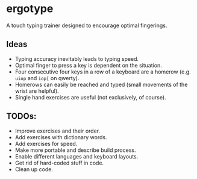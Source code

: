 # ergotype

A touch typing trainer designed to encourage optimal fingerings. 

## Ideas

- Typing accuracy inevitably leads to typing speed. 
- Optimal finger to press a key is dependent on the situation.
- Four consecutive four keys in a row of a keyboard are a homerow (e.g. `uiop` and  `iop[` on qwerty).
- Homerows can easily be reached and typed (small movements of the wrist are helpful).
- Single hand exercises are useful (not exclusively, of course).

## TODOs:

- Improve exercises and their order.
- Add exercises with dictionary words.
- Add exercises for speed.
- Make more portable and describe build process.
- Enable different languages and keyboard layouts.
- Get rid of hard-coded stuff in code.
- Clean up code.
